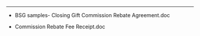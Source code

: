 ---
   - BSG samples- Closing Gift Commission Rebate Agreement.doc

   - Commission Rebate Fee Receipt.doc